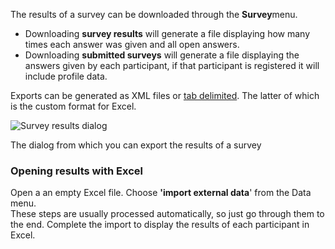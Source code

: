 The results of a survey can be downloaded through the **Survey**menu.

-   Downloading **survey results** will generate a file displaying how
    many times each answer was given and all open answers.
-   Downloading **submitted surveys** will generate a file displaying
    the answers given by each participant, if that participant is
    registered it will include profile data.

Exports can be generated as XML files or [tab delimited](#). The latter
of which is the custom format for Excel.

![Survey results dialog](surveyresultes.png)

The dialog from which you can export the results of a survey

### **Opening results with Excel**

Open a an empty Excel file. Choose **'import external data**' from the
Data menu.\
 These steps are usually processed automatically, so just go through
them to the end. Complete the import to display the results of each
participant in Excel.
